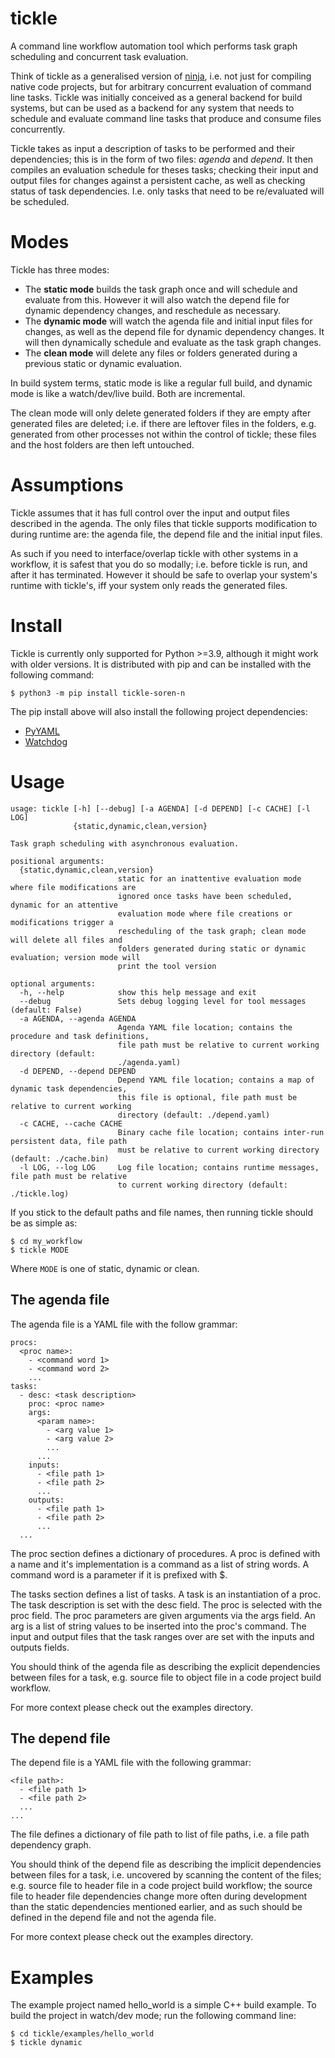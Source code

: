 # tickle
A command line workflow automation tool which performs task graph scheduling and concurrent task evaluation.

Think of tickle as a generalised version of [ninja](https://github.com/ninja-build/ninja), i.e. not just for compiling native code projects, but for arbitrary concurrent evaluation of command line tasks. Tickle was initially conceived as a general backend for build systems, but can be used as a backend for any system that needs to schedule and evaluate command line tasks that produce and consume files concurrently.

Tickle takes as input a description of tasks to be performed and their dependencies; this is in the form of two files: _agenda_ and _depend_. It then compiles an evaluation schedule for theses tasks; checking their input and output files for changes against a persistent cache, as well as checking status of task dependencies. I.e. only tasks that need to be re/evaluated will be scheduled.

# Modes
Tickle has three modes:

- The __static mode__ builds the task graph once and will schedule and evaluate from this. However it will also watch the depend file for dynamic dependency changes, and reschedule as necessary.
- The __dynamic mode__ will watch the agenda file and initial input files for changes, as well as the depend file for dynamic dependency changes. It will then dynamically schedule and evaluate as the task graph changes.
- The __clean mode__ will delete any files or folders generated during a previous static or dynamic evaluation.

In build system terms, static mode is like a regular full build, and dynamic mode is like a watch/dev/live build. Both are incremental.

The clean mode will only delete generated folders if they are empty after generated files are deleted; i.e. if there are leftover files in the folders, e.g. generated from other processes not within the control of tickle; these files and the host folders are then left untouched.

# Assumptions
Tickle assumes that it has full control over the input and output files described in the agenda. The only files that tickle supports modification to during runtime are: the agenda file, the depend file and the initial input files.

As such if you need to interface/overlap tickle with other systems in a workflow, it is safest that you do so modally; i.e. before tickle is run, and after it has terminated. However it should be safe to overlap your system's runtime with tickle's, iff your system only reads the generated files.

# Install
Tickle is currently only supported for Python >=3.9, although it might work with older versions. It is distributed with pip and can be installed with the following command:
```
$ python3 -m pip install tickle-soren-n
```

The pip install above will also install the following project dependencies:

- [PyYAML](https://github.com/yaml/pyyaml)
- [Watchdog](https://github.com/gorakhargosh/watchdog)

# Usage
```
usage: tickle [-h] [--debug] [-a AGENDA] [-d DEPEND] [-c CACHE] [-l LOG]
              {static,dynamic,clean,version}

Task graph scheduling with asynchronous evaluation.

positional arguments:
  {static,dynamic,clean,version}
                        static for an inattentive evaluation mode where file modifications are
                        ignored once tasks have been scheduled, dynamic for an attentive
                        evaluation mode where file creations or modifications trigger a
                        rescheduling of the task graph; clean mode will delete all files and
                        folders generated during static or dynamic evaluation; version mode will
                        print the tool version

optional arguments:
  -h, --help            show this help message and exit
  --debug               Sets debug logging level for tool messages (default: False)
  -a AGENDA, --agenda AGENDA
                        Agenda YAML file location; contains the procedure and task definitions,
                        file path must be relative to current working directory (default:
                        ./agenda.yaml)
  -d DEPEND, --depend DEPEND
                        Depend YAML file location; contains a map of dynamic task dependencies,
                        this file is optional, file path must be relative to current working
                        directory (default: ./depend.yaml)
  -c CACHE, --cache CACHE
                        Binary cache file location; contains inter-run persistent data, file path
                        must be relative to current working directory (default: ./cache.bin)
  -l LOG, --log LOG     Log file location; contains runtime messages, file path must be relative
                        to current working directory (default: ./tickle.log)
```
If you stick to the default paths and file names, then running tickle should be as simple as:
```
$ cd my_workflow
$ tickle MODE
```
Where `MODE` is one of static, dynamic or clean.

## The agenda file
The agenda file is a YAML file with the follow grammar:
```
procs:
  <proc name>:
    - <command word 1>
    - <command word 2>
    ...
tasks:
  - desc: <task description>
    proc: <proc name>
    args:
      <param name>:
        - <arg value 1>
        - <arg value 2>
        ...
      ...
    inputs:
      - <file path 1>
      - <file path 2>
      ...
    outputs:
      - <file path 1>
      - <file path 2>
      ...
  ...
```
The proc section defines a dictionary of procedures.
A proc is defined with a name and it's implementation is a command as a list of string words.
A command word is a parameter if it is prefixed with $.

The tasks section defines a list of tasks.
A task is an instantiation of a proc.
The task description is set with the desc field.
The proc is selected with the proc field.
The proc parameters are given arguments via the args field.
An arg is a list of string values to be inserted into the proc's command.
The input and output files that the task ranges over are set with the inputs and outputs fields.

You should think of the agenda file as describing the explicit dependencies between files for a task, e.g. source file to object file in a code project build workflow.

For more context please check out the examples directory.

## The depend file
The depend file is a YAML file with the following grammar:
```
<file path>:
  - <file path 1>
  - <file path 2>
  ...
...
```
The file defines a dictionary of file path to list of file paths, i.e. a file path dependency graph.

You should think of the depend file as describing the implicit dependencies between files for a task, i.e. uncovered by scanning the content of the files; e.g. source file to header file in a code project build workflow; the source file to header file dependencies change more often during development than the static dependencies mentioned earlier, and as such should be defined in the depend file and not the agenda file.

For more context please check out the examples directory.

# Examples
The example project named hello_world is a simple C++ build example. To build the project in watch/dev mode; run the following command line:
```
$ cd tickle/examples/hello_world
$ tickle dynamic
```
